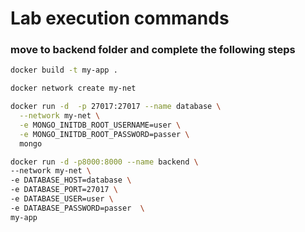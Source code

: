 # Lab execution commands
### move to backend folder and complete the following steps

```sh
docker build -t my-app .
```

```sh
docker network create my-net
```

```sh
docker run -d  -p 27017:27017 --name database \
  --network my-net \
  -e MONGO_INITDB_ROOT_USERNAME=user \
  -e MONGO_INITDB_ROOT_PASSWORD=passer \
  mongo
```

```sh
docker run -d -p8000:8000 --name backend \
--network my-net \
-e DATABASE_HOST=database \
-e DATABASE_PORT=27017 \
-e DATABASE_USER=user \
-e DATABASE_PASSWORD=passer  \
my-app
```